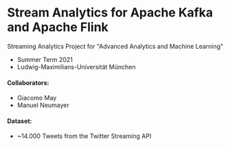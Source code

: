 # Stream Analytics for Apache Kafka and Apache Flink
Streaming Analytics Project for "Advanced Analytics and Machine Learning"
- Summer Term 2021 
- Ludwig-Maximilians-Universität München

#### Collaborators:
- Giacomo May
- Manuel Neumayer

#### Dataset:
- ~14.000 Tweets from the Twitter Streaming API
